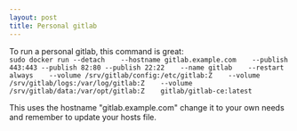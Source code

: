 ```yaml
---
layout: post
title: Personal gitlab
---
```

To run a personal gitlab, this command is great:  
`sudo docker run --detach    --hostname gitlab.example.com    --publish 443:443 --publish 82:80 --publish 22:22    --name gitlab    --restart always    --volume /srv/gitlab/config:/etc/gitlab:Z    --volume /srv/gitlab/logs:/var/log/gitlab:Z    --volume /srv/gitlab/data:/var/opt/gitlab:Z    gitlab/gitlab-ce:latest`

This uses the hostname "gitlab.example.com" change it to your own needs and remember to update your hosts file.  
